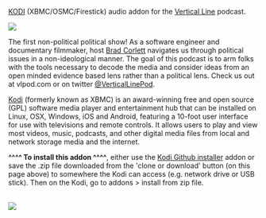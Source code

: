 <a href="kodi.tv">KODI<a> (XBMC/OSMC/Firestick) audio addon for the <a href="https://vlpod.com/">Vertical Line</a> podcast.<br>

<img src="https://storage.buzzsprout.com/variants/gpzwiggqazgsjqfwdou3e70tkfe5/8d66eb17bb7d02ca4856ab443a78f2148cafbb129f58a3c81282007c6fe24ff2.jpg"><br>

The first non-political political show! As a software engineer and documentary filmmaker, host <a href="https://twitter.com/BradRCorlett">Brad Corlett</a> navigates us through political issues in a non-ideological manner. The goal of this podcast is to arm folks with the tools necessary to decode the media and consider ideas from an open minded evidence based lens rather than a political lens. Check us out at vlpod.com or on twitter <a href="https://twitter.com/verticallinepod">@VerticalLinePod</a>.<br>

<a href="www.kodi.tv">Kodi</a> (formerly known as XBMC) is an award-winning free and open source (GPL) software media player and entertainment hub that can be installed on Linux, OSX, Windows, iOS and Android, featuring a 10-foot user interface for use with televisions and remote controls. It allows users to play and view most videos, music, podcasts, and other digital media files from local and network storage media and the internet.<br>

<b>^^^^ To install this addon ^^^^</b>, either use the <a href="https://www.tvaddons.co/github-browser-kodi/">Kodi Github installer</a> addon or save the .zip file downloaded from the 'clone or download' button (on this page above) to somewhere the Kodi can access (e.g. network drive or USB stick). Then on the Kodi, go to addons > install from zip file.<br>

<br><a href="http://www.kodi.tv"><img src="https://kodi.tv/sites/default/files/page/field_image/about--devices.jpg">
